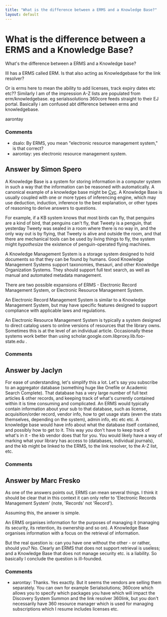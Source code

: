 ```yaml
---
title: "What is the difference between a ERMS and a Knowledge Base?"
layout: default
---
```

What is the difference between a ERMS and a Knowledge Base?
=====================
What's the difference between a ERMS and a Knowledge base?

III has a ERMS called ERM. Is that also acting as Knowledgebase for the
link resolver?

Or is erms here to mean the ability to add licenses, track expiry dates
etc etc?? Similarly I am of the impression A-Z lists are populated from
erm/knowledgebase. eg serialssolutions 360core feeds straight to their
EJ portal. Basically i am confused abt difference between erms and
knowledgebase.

aarontay

### Comments ###
* dsalo: By ERMS, you mean "electronic resource management system," is that
correct?
* aarontay: yes electronic resource management system.


Answer by Simon Spero
----------------
A Knowledge Base is a system for storing information in a computer
system in such a way that the information can be reasoned with
automatically. A canonical example of a knowledge base might be
[Cyc](http://www.opencyc.org). A Knowledge Base is usually coupled with
one or more types of inferencing engine, which may use deduction,
induction, inference to the best explanation, or other types of
reasoning to derive answers to questions.

For example, if a KB system knows that most birds can fly, that penguins
are a kind of bird, that penguins can't fly, that Tweety is a penguin,
that yesterday Tweety was sealed in a room where there is no way in, and
the only way out is by flying, that Tweety is alive and outside the
room, and that there are mechanical tools can be used by living things
to fly, the system might *hypothesize* the existence of penguin-operated
flying machines.

A Knowledge Management System is a storage system designed to hold
documents so that they can be found by humans. Good Knowledge Management
Systems support taxonomies, thesauri, and other Knowledge Organization
Systems. They should support full text search, as well as manual and
automated metadata management.

There are two possible expansions of ERMS - Electronic Record Management
System, or Electronic Resource Management System.

An Electronic Record Management System is similar to a Knowledge
Management System, but may have specific features designed to support
compliance with applicable laws and regulations.

An Electronic Resource Management System is typically a system designed
to direct catalog users to online versions of resources that the library
owns. Sometimes this is at the level of an individual article.
Occasionally these systems work better than using
scholar.google.com.libproxy.lib.foo-state.edu .

### Comments ###

Answer by Jaclyn
----------------
For ease of understanding, let's simplify this a lot. Let's say you
subscribe to an aggregator database (something huge like Onefile or
Academic Search Complete). That database has a very large number of full
text articles & other records, and keeping track of what's currently
contained within it is time consuming and complicated. An ERMS would
typically contain information about your sub to that database, such as
license, acquisition/order record, vendor info, how to get usage stats
(even the stats themselves, depending on the system), admin info, etc
etc etc. A knowledge base would have info about what the database itself
contained, and possibly how to get to it. This way *you* don't have to
keep track of what's in it - the kb vendor does that for you. You would
likely have a way of marking what your library has access to (databases,
individual journals), and the kb might be linked to the ERMS, to the
link resolver, to the A-Z list, etc.

### Comments ###

Answer by Marc Fresko
----------------
As one of the answers points out, ERMS can mean several things. I think
it should be clear that in this context it can only refer to 'Electronic
Records Management System' (note, 'Records' not 'Record').

Assuming this, the answer is simple.

An ERMS organises information for the purposes of managing it (managing
its security, its retention, its ownership and so on). A Knowledge Base
organises information with a focus on the retrieval of information.

But the real question is: can you have one without the other - or
rather, should you? No. Clearly an ERMS that does not support retrieval
is useless; and a Knowledge Base that does not manage security etc. is a
liability. So basically I conclude the question is ill-founded.

### Comments ###
* aarontay: Thanks. Yes exactly. But it seems the vendors are selling them
separately. You can own for example Serialsolutions; 360core which
allows you to specify which packages you have which will impact the
Discovery System Summon and the link resolver 360link, but you don't
necessarily have 360 resource manager which is used for managing
subscriptions which I resume includes licenses etc.

